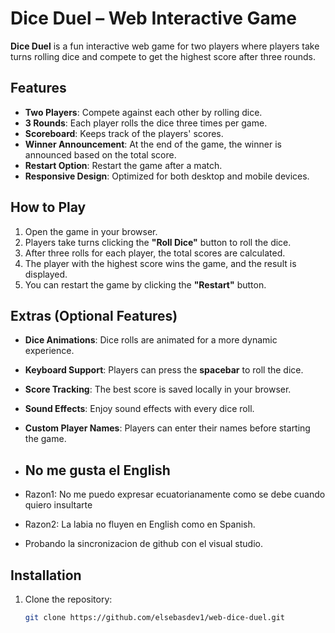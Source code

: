# Dice Duel – Web Interactive Game

**Dice Duel** is a fun interactive web game for two players where players take turns rolling dice and compete to get the highest score after three rounds.

## Features

- **Two Players**: Compete against each other by rolling dice.
- **3 Rounds**: Each player rolls the dice three times per game.
- **Scoreboard**: Keeps track of the players' scores.
- **Winner Announcement**: At the end of the game, the winner is announced based on the total score.
- **Restart Option**: Restart the game after a match.
- **Responsive Design**: Optimized for both desktop and mobile devices.

## How to Play

1. Open the game in your browser.
2. Players take turns clicking the **"Roll Dice"** button to roll the dice.
3. After three rolls for each player, the total scores are calculated.
4. The player with the highest score wins the game, and the result is displayed.
5. You can restart the game by clicking the **"Restart"** button.

## Extras (Optional Features)

- **Dice Animations**: Dice rolls are animated for a more dynamic experience.
- **Keyboard Support**: Players can press the **spacebar** to roll the dice.
- **Score Tracking**: The best score is saved locally in your browser.
- **Sound Effects**: Enjoy sound effects with every dice roll.
- **Custom Player Names**: Players can enter their names before starting the game.

- ## No me gusta el English
- Razon1: No me puedo expresar ecuatorianamente como se debe cuando quiero insultarte
- Razon2: La labia no fluyen en English como en Spanish.
- Probando la sincronizacion de github con el visual studio. 

## Installation

1. Clone the repository:
   ```bash
   git clone https://github.com/elsebasdev1/web-dice-duel.git
